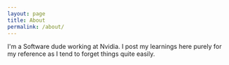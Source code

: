 ```yaml
---
layout: page
title: About
permalink: /about/
---
```


I'm a Software dude working at Nvidia. I post my learnings here purely for my reference as I tend to forget things quite easily.
